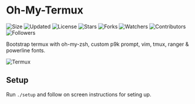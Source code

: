 # Oh-My-Termux

![Size](https://img.shields.io/github/repo-size/2kabhishek/Oh-My-Termux?style=plastic&color=green&label=Size)
![Updated](https://img.shields.io/github/last-commit/2kabhishek/Oh-My-Termux?style=plastic&color=red&label=Updated)
![License](https://img.shields.io/github/license/2kabhishek/Oh-My-Termux?style=plastic&color=lightgrey&label=License)
![Stars](https://img.shields.io/github/stars/2kabhishek/Oh-My-Termux?style=plastic&color=ffd500&label=Stars)
![Forks](https://img.shields.io/github/forks/2kabhishek/Oh-My-Termux?style=plastic&color=brightgreen&label=Forks)
![Watchers](https://img.shields.io/github/watchers/2kabhishek/Oh-My-Termux?style=plastic&color=orange&label=Watchers)
![Contributors](https://img.shields.io/github/contributors/2kabhishek/Oh-My-Termux?style=plastic&color=ff69b4&label=Contributors)
![Followers](https://img.shields.io/github/followers/2kabhishek?style=plastic&color=blue&label=Followers)

Bootstrap termux with oh-my-zsh, custom p9k prompt, vim, tmux, ranger & powerline fonts.

![Termux](https://i.imgur.com/cTt8z6P.png)

## Setup

Run `./setup` and follow on screen instructions for seting up.

